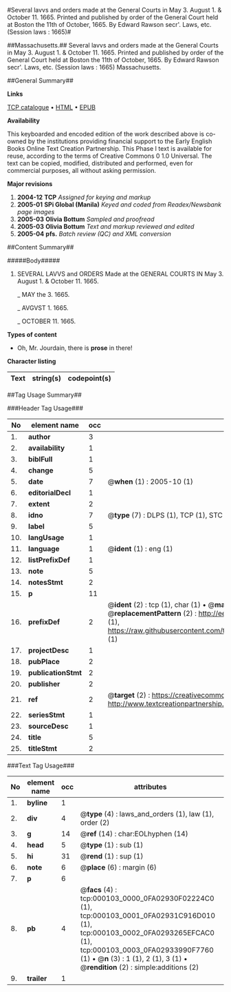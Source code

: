 #Several lavvs and orders made at the General Courts in May 3. August 1. & October 11. 1665. Printed and published by order of the General Court held at Boston the 11th of October, 1665. By Edward Rawson secr'. Laws, etc. (Session laws : 1665)#

##Massachusetts.##
Several lavvs and orders made at the General Courts in May 3. August 1. & October 11. 1665. Printed and published by order of the General Court held at Boston the 11th of October, 1665. By Edward Rawson secr'.
Laws, etc. (Session laws : 1665)
Massachusetts.

##General Summary##

**Links**

[TCP catalogue](http://www.ota.ox.ac.uk/tcp/)  • 
[HTML](http://tei.it.ox.ac.uk/tcp/Texts-HTML/free/N00/N00063.html)  • 
[EPUB](http://tei.it.ox.ac.uk/tcp/Texts-EPUB/free/N00/N00063.epub)

**Availability**

This keyboarded and encoded edition of the
	       work described above is co-owned by the institutions
	       providing financial support to the Early English Books
	       Online Text Creation Partnership. This Phase I text is
	       available for reuse, according to the terms of Creative
	       Commons 0 1.0 Universal. The text can be copied,
	       modified, distributed and performed, even for
	       commercial purposes, all without asking permission.

**Major revisions**

1. __2004-12__ __TCP__ *Assigned for keying and markup*
1. __2005-01__ __SPi Global (Manila)__ *Keyed and coded from Readex/Newsbank page images*
1. __2005-03__ __Olivia Bottum__ *Sampled and proofread*
1. __2005-03__ __Olivia Bottum__ *Text and markup reviewed and edited*
1. __2005-04__ __pfs.__ *Batch review (QC) and XML conversion*

##Content Summary##

#####Body#####

1. SEVERAL LAVVS and ORDERS Made at the GENERAL COURTS IN May 3. August 1. & October 11. 1665.

    _ MAY the 3. 1665.

    _ AVGVST 1. 1665.

    _ OCTOBER 11. 1665.

**Types of content**

  * Oh, Mr. Jourdain, there is **prose** in there!

**Character listing**


|Text|string(s)|codepoint(s)|
|---|---|---|

##Tag Usage Summary##

###Header Tag Usage###

|No|element name|occ|attributes|
|---|---|---|---|
|1.|__author__|3||
|2.|__availability__|1||
|3.|__biblFull__|1||
|4.|__change__|5||
|5.|__date__|7| @__when__ (1) : 2005-10 (1)|
|6.|__editorialDecl__|1||
|7.|__extent__|2||
|8.|__idno__|7| @__type__ (7) : DLPS (1), TCP (1), STC (2), NOTIS (1), IMAGE-SET (1), EVANS-CITATION (1)|
|9.|__label__|5||
|10.|__langUsage__|1||
|11.|__language__|1| @__ident__ (1) : eng (1)|
|12.|__listPrefixDef__|1||
|13.|__note__|5||
|14.|__notesStmt__|2||
|15.|__p__|11||
|16.|__prefixDef__|2| @__ident__ (2) : tcp (1), char (1)  •  @__matchPattern__ (2) : ([0-9\-]+):([0-9IVX]+) (1), (.+) (1)  •  @__replacementPattern__ (2) : http://eebo.chadwyck.com/downloadtiff?vid=$1&page=$2 (1), https://raw.githubusercontent.com/textcreationpartnership/Texts/master/tcpchars.xml#$1 (1)|
|17.|__projectDesc__|1||
|18.|__pubPlace__|2||
|19.|__publicationStmt__|2||
|20.|__publisher__|2||
|21.|__ref__|2| @__target__ (2) : https://creativecommons.org/publicdomain/zero/1.0/ (1), http://www.textcreationpartnership.org/docs/. (1)|
|22.|__seriesStmt__|1||
|23.|__sourceDesc__|1||
|24.|__title__|5||
|25.|__titleStmt__|2||


###Text Tag Usage###

|No|element name|occ|attributes|
|---|---|---|---|
|1.|__byline__|1||
|2.|__div__|4| @__type__ (4) : laws_and_orders (1), law (1), order (2)|
|3.|__g__|14| @__ref__ (14) : char:EOLhyphen (14)|
|4.|__head__|5| @__type__ (1) : sub (1)|
|5.|__hi__|31| @__rend__ (1) : sup (1)|
|6.|__note__|6| @__place__ (6) : margin (6)|
|7.|__p__|6||
|8.|__pb__|4| @__facs__ (4) : tcp:000103_0000_0FA02930F02224C0 (1), tcp:000103_0001_0FA02931C916D010 (1), tcp:000103_0002_0FA0293265EFCAC0 (1), tcp:000103_0003_0FA02933990F7760 (1)  •  @__n__ (3) : 1 (1), 2 (1), 3 (1)  •  @__rendition__ (2) : simple:additions (2)|
|9.|__trailer__|1||
